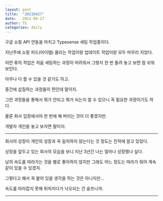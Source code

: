 ```yaml
---
layout: post
title:  "20210427"
date:   2021-04-27
author: TS
categories: daily
---
```


구글 쇼핑 API 연동을 마치고 Typesense 세팅 작업중이다.

지난주에 쇼핑 피드(아이템) 올리는 작업이랑 업데이트 작업이랑 모두 마무리 지었다.

이런 류의 작업은 처음 세팅하는 과정이 어려워서 그렇지 한 번 돌려 놓고 보면 참 쉬워 보인다.

아무나 다 할 수 있을 것 같기도 하고.

중간에 삽질하는 과정들이 찐인데 말이지.

그런 과정들을 통해서 뭐가 안되고 뭐가 되는지 알 수 있으니 꼭 필요한 과정이기도 하다.

물론 회사 입장에서야 한 번에 해 버리는 것이 더 좋겠지만.

개발자 개인을 놓고 보자면 말이지.

---

회사의 성장이 개인의 성장과 꼭 일치하지 않는다는 것 정도는 진작에 알고 있었다.

상장을 앞두고 있는 회사의 모습을 보니 지난 3년간 나는 얼마나 성장했나 싶다.

남의 속도를 따라가는 것을 별로 좋아하지 않지만 그래도 어느 정도는 따라가 줘야 계속 같이 있을 수 있겠지.

그렇다고 해서 꼭 붙어 있을 생각을 하는 것은 아니지만...

속도를 따라잡지 못해 뒤처지다가 낙오되는 건 슬프니까.

---
